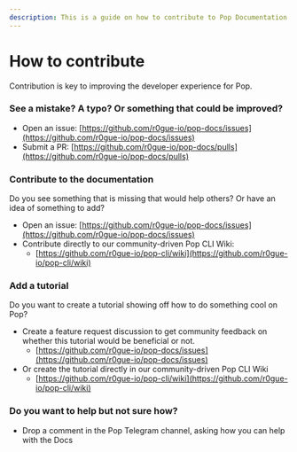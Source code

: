 ```yaml
---
description: This is a guide on how to contribute to Pop Documentation
---
```


# How to contribute

Contribution is key to improving the developer experience for Pop.

### See a mistake? A typo? Or something that could be improved?

* Open an issue: [https://github.com/r0gue-io/pop-docs/issues](https://github.com/r0gue-io/pop-docs/issues)
* Submit a PR: [https://github.com/r0gue-io/pop-docs/pulls](https://github.com/r0gue-io/pop-docs/pulls)

### Contribute to the documentation

Do you see something that is missing that would help others? Or have an idea of something to add?

* Open an issue: [https://github.com/r0gue-io/pop-docs/issues](https://github.com/r0gue-io/pop-docs/issues)
* Contribute directly to our community-driven Pop CLI Wiki:&#x20;
  * [https://github.com/r0gue-io/pop-cli/wiki](https://github.com/r0gue-io/pop-cli/wiki)

### Add a tutorial

Do you want to create a tutorial showing off how to do something cool on Pop?

* Create a feature request discussion to get community feedback on whether this tutorial would be beneficial or not.
  * [https://github.com/r0gue-io/pop-docs/issues](https://github.com/r0gue-io/pop-docs/issues)
* Or create the tutorial directly in our community-driven Pop CLI Wiki
  * [https://github.com/r0gue-io/pop-cli/wiki](https://github.com/r0gue-io/pop-cli/wiki)

### Do you want to help but not sure how?

* Drop a comment in the Pop Telegram channel, asking how you can help with the Docs
